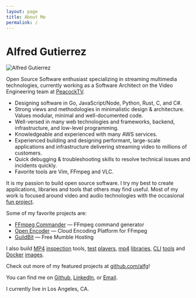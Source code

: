 ```yaml
---
layout: page
title: About Me
permalink: /
---
```


# Alfred Gutierrez

![Alfred Gutierrez](https://avatars1.githubusercontent.com/u/702541?s=200&u=ad97a0d5083d0876bee0168af6426f16c3f43e32&v=4)

Open Source Software enthusiast specializing in streaming multimedia technologies, currently working as a Software Architect on the Video Engineering team at [PeacockTV](https://www.peacocktv.com).

* Designing software in Go, JavaScript/Node, Python, Rust, C, and C#.
* Strong views and methodologies in minimalistic design & architecture. Values modular, minimal and well-documented code.
* Well-versed in many web technologies and frameworks, backend, infrastructure, and low-level programming.
* Knowledgeable and experienced with many AWS services.
* Experienced building and designing performant, large-scale applications and infrastructure delivering streaming video to millions of customers.
* Quick debugging & troubleshooting skills to resolve technical issues and incidents quickly.
* Favorite tools are Vim, FFmpeg and VLC.

It is my passion to build open source software. I try my best to create applications, libraries and tools that others may find useful. Most of my work is focused around video and audio technologies with the occasional [fun project](https://opendrinks.io). 

Some of my favorite projects are:
* [FFmpeg Commander](https://github.com/alfg/ffmpeg-commander) — FFmpeg command generator
* [Open Encoder](https://github.com/alfg/openencoder) — Cloud Encoding Platform for FFmpeg
* [GuildBit](https://github.com/alfg/guildbit) — Free Mumble Hosting

I also build [MP4](https://github.com/alfg/mp4-inspector) [inspection](https://github.com/alfg/ffprobe-wasm) tools, [test](https://github.com/alfg/abr-player) [players](https://github.com/alfg/mediacast), [mp4](https://github.com/alfg/mp4-rust) [libraries](https://github.com/alfg/mp4), [CLI](https://github.com/alfg/ffmpegd) [tools](https://github.com/alfg/bifextract) and [Docker](https://github.com/alfg/docker-nginx-rtmp) [images](https://github.com/alfg/docker-ffmpeg).

Check out more of my featured projects at [github.com/alfg](http://github.com/alfg)!

You can find me on [Github](http://github.com/alfg),
[LinkedIn](http://www.linkedin.com/pub/alfred-gutierrez/58/ba1/93b), or
[Email](mailto:alf.g.jr@gmail.com).

I currently live in Los Angeles, CA.
